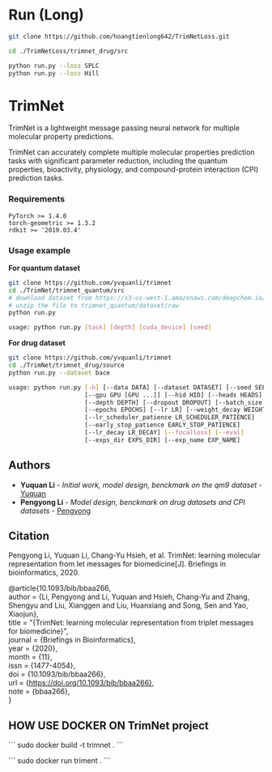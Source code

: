 # Run (Long)
```sh
git clone https://github.com/hoangtienlong642/TrimNetLoss.git

cd ./TrimNetLoss/trimnet_drug/src

python run.py --loss SPLC
python run.py --loss Hill
```


# TrimNet

TrimNet is a lightweight message passing neural network for multiple molecular property predictions.

TrimNet can accurately complete multiple molecular properties prediction tasks with significant parameter reduction, including the quantum properties, bioactivity, physiology, and compound-protein interaction (CPI) prediction tasks.

### Requirements 

```
PyTorch >= 1.4.0
torch-geometric >= 1.3.2
rdkit >= '2019.03.4'
```

### Usage example

**For quantum dataset**
```sh
git clone https://github.com/yvquanli/trimnet
cd ./TrimNet/trimnet_quantum/src
# download dataset from https://s3-us-west-1.amazonaws.com/deepchem.io/datasets/molnet_publish/qm9.zip
# unzip the file to trimnet_quantum/dataset/raw
python run.py

usage: python run.py [task] [depth] [cuda_device] [seed]
```

**For drug dataset**
```sh
git clone https://github.com/yvquanli/trimnet
cd ./TrimNet/trimnet_drug/source
python run.py --dataset bace

usage: python run.py [-h] [--data DATA] [--dataset DATASET] [--seed SEED]
                     [--gpu GPU [GPU ...]] [--hid HID] [--heads HEADS]
                     [--depth DEPTH] [--dropout DROPOUT] [--batch_size BATCH_SIZE]
                     [--epochs EPOCHS] [--lr LR] [--weight_decay WEIGHT_DECAY]
                     [--lr_scheduler_patience LR_SCHEDULER_PATIENCE]
                     [--early_stop_patience EARLY_STOP_PATIENCE]
                     [--lr_decay LR_DECAY] [--focalloss] [--eval]
                     [--exps_dir EXPS_DIR] [--exp_name EXP_NAME]

```


## Authors 

* **Yuquan Li** - *Initial work, model design, benckmark on the qm9 dataset* - [Yuquan](https://github.com/yvquanli)
* **Pengyong Li** - *Model design, benckmark on drug datasets and CPI datasets* - [Pengyong](https://github.com/pyli0628)

## Citation

Pengyong Li, Yuquan Li, Chang-Yu Hsieh, et al. TrimNet: learning molecular representation from 
let messages for biomedicine[J]. Briefings in bioinformatics, 2020.

@article{10.1093/bib/bbaa266,  
    author = {Li, Pengyong and Li, Yuquan and Hsieh, Chang-Yu and Zhang, Shengyu and Liu, Xianggen and Liu, Huanxiang and Song, Sen and Yao, Xiaojun},  
    title = "{TrimNet: learning molecular representation from triplet messages for biomedicine}",  
    journal = {Briefings in Bioinformatics},  
    year = {2020},  
    month = {11},  
    issn = {1477-4054},  
    doi = {10.1093/bib/bbaa266},  
    url = {https://doi.org/10.1093/bib/bbaa266},  
    note = {bbaa266},  
}  

## HOW USE DOCKER ON TrimNet project

´´´ sudo docker build -t trimnet . ´´´

´´´ sudo docker run triment . ´´´




